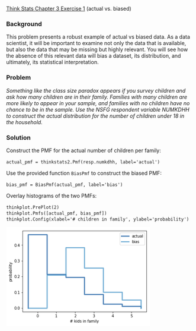 [Think Stats Chapter 3 Exercise 1](http://greenteapress.com/thinkstats2/html/thinkstats2004.html#toc31) (actual vs. biased)

### Background
This problem presents a robust example of actual vs biased data. As a data scientist, it will be important to examine not only the data that is available, but also the data that may be missing but highly relevant. You will see how the absence of this relevant data will bias a dataset, its distribution, and ultimately, its statistical interpretation.

### Problem
*Something like the class size paradox appears if you survey children and ask how many children are in their family. Families with many children are more likely to appear in your sample, and families with no children have no chance to be in the sample.
Use the NSFG respondent variable NUMKDHH to construct the actual distribution for the number of children under 18 in the household.*


### Solution
Construct the PMF for the actual number of children per family:
```
actual_pmf = thinkstats2.Pmf(resp.numkdhh, label='actual')
```
Use the provided function `BiasPmf` to construct the biased PMF:
```
bias_pmf = BiasPmf(actual_pmf, label='bias')
```
Overlay histograms of the two PMFs:
```
thinkplot.PrePlot(2)
thinkplot.Pmfs([actual_pmf, bias_pmf])
thinkplot.Config(xlabel='# children in family', ylabel='probability')
```
![Image of plot](https://github.com/kbfreder/dsp/blob/master/statistics/3-1-fig.png)
